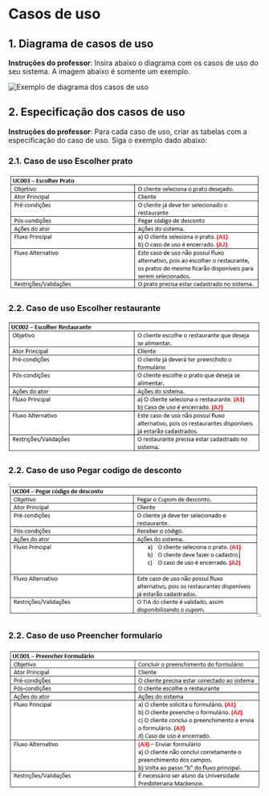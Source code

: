 # Casos de uso

## 1. Diagrama de casos de uso

**Instruções do professor**: Insira abaixo o diagrama com os casos de uso do seu sistema. A imagem abaixo é somente um exemplo.

![Exemplo de diagrama dos casos de uso](exemplo-casos-uso.png)

## 2. Especificação dos casos de uso

**Instruções do professor**: Para cada caso de uso, criar as tabelas com a especificação do caso de uso. Siga o exemplo dado abaixo:

### 2.1. Caso de uso **Escolher prato**
![](EscolherPrato.png)
### 2.2. Caso de uso **Escolher restaurante**
![](EscolherRestaurante.png)
### 2.2. Caso de uso **Pegar codigo de desconto**
![](PegarCodigoDeDesconto.png)
### 2.2. Caso de uso **Preencher formulario**
![](PreencherFormulario.png)
